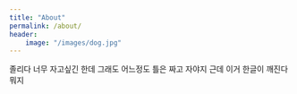 ```yaml
---
title: "About"
permalink: /about/
header:
    image: "/images/dog.jpg"
---
```


졸리다 너무 자고싶긴 한데 그래도 어느정도 틀은 짜고 자야지 근데 이거 한글이 깨진다 뭐지